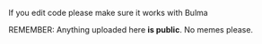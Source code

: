 
If you edit code please make sure it works with Bulma

REMEMBER: Anything uploaded here **is public**. No memes please.
